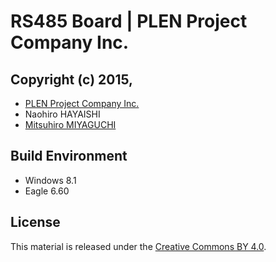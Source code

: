 RS485 Board | PLEN Project Company Inc.
===============================================================================

## Copyright (c) 2015,
- [PLEN Project Company Inc.](https://plen.jp)
- Naohiro HAYAISHI
- [Mitsuhiro MIYAGUCHI](https://github.com/mitsuhiromiyaguchi)

## Build Environment
- Windows 8.1
- Eagle 6.60

## License
This material is released under the [Creative Commons BY 4.0](http://creativecommons.org/licenses/by/4.0/).
